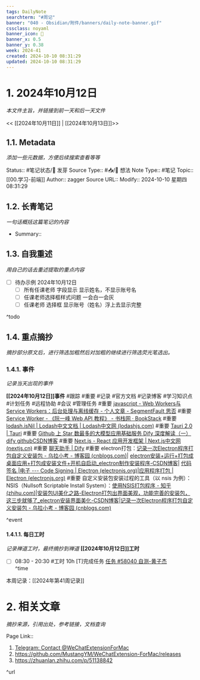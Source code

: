 ```yaml
---
tags: DailyNote
searchterm: "#周记"
banner: "040 - Obsidian/附件/banners/daily-note-banner.gif"
cssclass: noyaml
banner_icon: 💌
banner_x: 0.5
banner_y: 0.38
week: 2024-41
created: 2024-10-10 08:31:29
updated: 2024-10-10 08:31:29
---
```


# 1. 2024年10月12日

_本文件主旨，并链接到前一天和后一天文件_

<< [[2024年10月11日]] | [[2024年10月13日]]>>

## 1.1. Metadata

_添加一些元数据，方便后续搜索查看等等_

Status:: #笔记状态/🌱 发芽
Source Type:: #📥/💭 想法 
Note Type:: #笔记
Topic:: [[00.学习-前端]]
Author:: zagger
Source URL::
Modify:: 2024-10-10 星期四 08:31:29

## 1.2. 长青笔记

_一句话概括这篇笔记的内容_

- Summary::

## 1.3. 自我重述

_用自己的话去重述提取的重点内容_

- [ ] 待办示例 2024年10月12日
	- [ ] 所有任课老师 字段显示 显示姓名，不显示账号名
	- [ ] 任课老师选择框样式问题 一会白一会灰
	- [ ] 任课老师 选择框 显示账号（姓名）浮上去显示完整

^todo

## 1.4. 重点摘抄

_摘抄部分原文后，进行筛选加粗然后对加粗的继续进行筛选荧光笔选出。_

### 1.4.1. 事件

_记录当天出现的事件_

**[[2024年10月12日]]事件** 
#跟踪 #重要 #记录 #官方文档 #记录博客 #学习知识点 #计划任务 #远程协助 #会议 #管理任务
#重要 [javascript - Web Workers与Service Workers：后台处理与离线缓存 - 个人文章 - SegmentFault 思否](https://segmentfault.com/a/1190000045082568#item-5)
#重要 [Service Worker - 《阮一峰 Web API 教程》 - 书栈网 · BookStack](https://www.bookstack.cn/read/webapi-tutorial/docs-service-worker.md)
#重要 [lodash.isNil | Lodash中文文档 | Lodash中文网 (lodashjs.com)](https://www.lodashjs.com/docs/lodash.isNil#_isnilvalue)
#重要 [Tauri 2.0 | Tauri](https://tauri.app/)
#重要 [Github 上 Star 数最多的大模型应用基础服务 Dify 深度解读（一）dify githubCSDN博客](https://blog.csdn.net/hustyichi/article/details/140099482)
#重要 [Next.js - React 应用开发框架 | Next.js中文网 (nextjs.cn)](https://www.nextjs.cn/)
#重要 [聊天助手 | Dify](https://docs.dify.ai/zh-hans/guides/application-orchestrate/conversation-application)
#重要 electron打包：[记录一次Electron程序打包自定义安装包 - 乌拉小考 - 博客园 (cnblogs.com)](https://www.cnblogs.com/xxss0903/p/18010088#:~:text=%E8%AE%B0%E5%BD%95%E4%B8%80%E6%AC%A1Electron%E7%A8%8B%E5%BA%8F%E6%89%93%E5%8C%85%E8%87%AA%E5%AE%9A%E4%B9%89%E5%AE%89%E8%A3%85%E5%8C%85%20%E9%A6%96%E5%85%88%E4%B8%8B%E8%BD%BD%20nsNiuNiu%E6%89%93%E5%8C%85%E7%A8%8B%E5%BA%8F%20%E4%B8%8B%E9%9D%A2%E5%B0%B1%E6%98%AF%E4%B8%8B%E8%BD%BD%E4%B9%8B%E5%90%8E%E8%A7%A3%E5%8E%8B%E7%9A%84%E6%96%87%E4%BB%B6%E5%A4%B9%E5%86%85%E5%AE%B9%EF%BC%8C%E6%B3%A8%E6%98%8E%E4%BA%86%E4%B8%BB%E8%A6%81%E6%96%87%E4%BB%B6%2F%E6%96%87%E4%BB%B6%E5%A4%B9%E7%9A%84%E7%94%A8%E9%80%94%20%E5%B0%86%E4%BD%BF%E7%94%A8%20electron-builder%20%E6%89%93%E5%8C%85%E7%9A%84%E6%96%87%E4%BB%B6%E5%86%85%E5%AE%B9%E6%8B%B7%E8%B4%9D%E5%88%B0,FilesToInstall%EF%BC%8C%E4%B9%9F%E5%B0%B1%E6%98%AF%20%E6%96%87%E4%BB%B6%E5%A4%B9%E4%B8%8B%E9%9D%A2%E7%9A%84%E5%86%85%E5%AE%B9%E6%8B%B7%E8%B4%9D%E8%BF%87%E5%8E%BB%20%E4%BF%AE%E6%94%B9.SetupScriptsnimnim_setup.nsi%20%E4%B8%AD%E7%9A%84%E5%86%85%E5%AE%B9%EF%BC%8C%E8%BF%99%E4%B8%AA%E6%96%87%E4%BB%B6%E6%98%AFnsis%E7%9A%84%E6%89%93%E5%8C%85%E4%B8%BB%E6%96%87%E4%BB%B6%EF%BC%8C%E5%9C%A8%E5%85%B6%E4%B8%AD%E8%AE%BE%E7%BD%AE%E4%BA%86%E6%89%93%E5%8C%85%E7%9A%84%E4%B8%80%E4%BA%9B%E5%86%85%E5%AE%B9%EF%BC%8C%E6%AF%94%E5%A6%82%E8%B7%AF%E5%BE%84%E3%80%81logo%E3%80%81%E7%AD%89%E3%80%82%20uni_nim_setup.nsh%20%E6%96%87%E4%BB%B6%E5%B0%B1%E6%98%AF%E6%89%93%E5%8C%85%E7%9A%84nsis%E8%84%9A%E6%9C%AC%E5%86%85%E5%AE%B9%E4%BA%86%EF%BC%8C%E8%A6%81%E4%BF%AE%E6%94%B9%E6%89%93%E5%8C%85%E5%86%85%E5%AE%B9%E9%9C%80%E8%A6%81%E5%9C%A8%E8%BF%99%E9%87%8C%E4%BF%AE%E6%94%B9%EF%BC%8C%E6%AF%94%E5%A6%82%E6%B7%BB%E5%8A%A0%E5%BC%80%E6%9C%BA%E5%90%AF%E5%8A%A8%E7%AD%89%E3%80%82%20%E4%BF%AE%E6%94%B9%E5%AE%8C%E4%B8%8A%E9%9D%A2%E7%9A%84%E5%86%85%E5%AE%B9%E5%B0%B1%E8%83%BD%E6%AD%A3%E5%B8%B8%E6%89%93%E5%8C%85%E8%87%AA%E5%B7%B1%E7%9A%84%E5%AE%89%E8%A3%85%E6%96%87%E4%BB%B6%E4%BA%86%E6%9C%80%E7%BB%88%E7%94%9F%E6%88%90%E4%B8%80%E4%B8%AAexe%E7%9A%84%E5%AE%89%E8%A3%85%E6%96%87%E4%BB%B6%EF%BC%8C%E8%83%BD%E7%9B%B4%E6%8E%A5%E5%AE%89%E8%A3%85%E4%BD%BF%E7%94%A8%E3%80%82)| [electron安装+运行+打包成桌面应用+打包成安装文件+开机自启动_electron制作安装程序-CSDN博客](https://blog.csdn.net/qq285679784/article/details/119962625)| [代码签名 |电子 --- Code Signing | Electron (electronjs.org)](https://www.electronjs.org/docs/latest/tutorial/code-signing#electron-forge)|[应用程序打包 | Electron (electronjs.org)](https://www.electronjs.org/zh/docs/latest/tutorial/application-distribution)
#重要 自定义安装包安装过程的工具（以 nsis 为例）：NSIS（Nullsoft Scriptable Install System）：[使用NSIS打包程序 - 知乎 (zhihu.com)](https://zhuanlan.zhihu.com/p/144079072)|[安装包UI美化之路-Electron打包出界面美观，功能完善的安装包，这三步就够了_electron安装界面美化-CSDN博客](https://blog.csdn.net/TragicGuy/article/details/130872674)|[记录一次Electron程序打包自定义安装包 - 乌拉小考 - 博客园 (cnblogs.com)](https://www.cnblogs.com/xxss0903/p/18010088)

^event

#### 1.4.1.1. 每日工时

_记录禅道工时，最终摘抄到禅道_
**[[2024年10月12日]]工时**
- [ ] 08:30 - 20:30 #工时 10h	[T]完成任务	 [任务 #58040 自测-黄子杰](http://172.16.203.14:2980/task-view-58040.html?onlybody=yes&tid=i2sh4q46)	
^time

本周记录：[[2024年第41周记录]]

# 2. 相关文章

_摘抄来源，引用出处，参考链接，文档查询_

Page Link::
1. [Telegram: Contact @WeChatExtensionForMac](https://t.me/WeChatExtensionForMac)
2. https://github.com/MustangYM/WeChatExtension-ForMac/releases
3. https://zhuanlan.zhihu.com/p/51138842

^url
